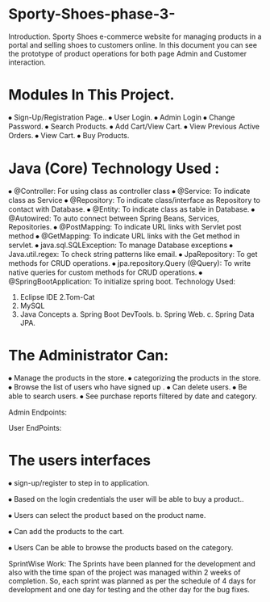 # Sporty-Shoes-phase-3-


Introduction.
Sporty Shoes e-commerce website for managing products in a portal and selling shoes to customers online. 
In this document you can see the prototype of product operations for both page Admin and Customer interaction.



 # Modules In This Project.

⦁	Sign-Up/Registration Page.. 
⦁	User Login. 
⦁	Admin Login
⦁	Change Password. 
⦁	Search Products. 
⦁	Add Cart/View Cart.
⦁	View Previous Active Orders.
⦁	View Cart.
⦁	Buy Products.



# Java (Core) Technology Used :

⦁	@Controller:   For using class as controller class 
⦁	@Service:      To indicate class as Service 
⦁	@Repository: To indicate class/interface as Repository to contact with Database. 
⦁	@Entity:         To indicate class as table in Database. 
⦁	@Autowired:  To auto connect between Spring Beans, Services, Repositories. 
⦁	@PostMapping: To indicate URL links with Servlet post method 
⦁	@GetMapping:  To indicate URL links with the Get method in servlet. 
⦁	java.sql.SQLException: To manage Database exceptions 
⦁	Java.util.regex:   To check string patterns like email. 
⦁	JpaRepository: To get methods for CRUD operations. 
⦁	 jpa.repository.Query (@Query): To write native queries for custom methods for CRUD operations. 
⦁	 @SpringBootApplication: To initialize spring boot. 
Technology Used:
1. Eclipse IDE 
2.Tom-Cat
3. MySQL
4. Java Concepts
    a. Spring Boot DevTools.
    b. Spring Web.
    c. Spring Data JPA.

# The Administrator Can:
⦁	Manage the products in the store.
⦁	categorizing the products in the store.
⦁	Browse the list of users who have signed up .
⦁	Can delete users.
⦁	Be able to search users.
⦁	See purchase reports filtered by date and category.


Admin Endpoints:
 


User EndPoints:

 

# The users interfaces
⦁	sign-up/register to step in to application.

⦁	Based on the login credentials the user will be able to buy a product..

⦁	Users can select the product based on the product name.

⦁	Can add the products to the cart.

⦁	Users Can be able to browse the products  based on the category.




SprintWise Work:
The Sprints have been planned for the development and also with the time span of the project was managed within 2 weeks of completion.
So, each sprint was planned as per the schedule of 4 days for development and one day for testing and the other day for the bug  fixes.

